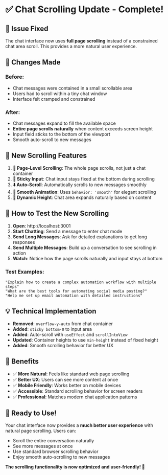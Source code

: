 # ✅ Chat Scrolling Update - Complete!

## 🎯 **Issue Fixed**

The chat interface now uses **full page scrolling** instead of a constrained chat area scroll. This provides a more natural user experience.

## 🔄 **Changes Made**

### **Before:**

- Chat messages were contained in a small scrollable area
- Users had to scroll within a tiny chat window
- Interface felt cramped and constrained

### **After:**

- Chat messages expand to fill the available space
- **Entire page scrolls naturally** when content exceeds screen height
- Input field sticks to the bottom of the viewport
- Smooth auto-scroll to new messages

## 🎨 **New Scrolling Features**

1. **📱 Page-Level Scrolling**: The whole page scrolls, not just a chat container
2. **🧲 Sticky Input**: Chat input stays fixed at the bottom during scrolling
3. **⬇️ Auto-Scroll**: Automatically scrolls to new messages smoothly
4. **🎯 Smooth Animation**: Uses `behavior: 'smooth'` for elegant scrolling
5. **📐 Dynamic Height**: Chat area expands naturally based on content

## 🧪 **How to Test the New Scrolling**

1. **Open**: http://localhost:3001
2. **Start Chatting**: Send a message to enter chat mode
3. **Send Long Messages**: Ask for detailed explanations to get long responses
4. **Send Multiple Messages**: Build up a conversation to see scrolling in action
5. **Watch**: Notice how the page scrolls naturally and input stays at bottom

### **Test Examples:**

```
"Explain how to create a complex automation workflow with multiple steps"
"What are the best tools for automating social media posting?"
"Help me set up email automation with detailed instructions"
```

## 💡 **Technical Implementation**

- **Removed**: `overflow-y-auto` from chat container
- **Added**: `sticky bottom-0` to input area
- **Added**: Auto-scroll with `useEffect` and `scrollIntoView`
- **Updated**: Container heights to use `min-height` instead of fixed height
- **Added**: Smooth scrolling behavior for better UX

## 🚀 **Benefits**

- ✅ **More Natural**: Feels like standard web page scrolling
- ✅ **Better UX**: Users can see more content at once
- ✅ **Mobile Friendly**: Works better on mobile devices
- ✅ **Accessible**: Standard scrolling behavior for screen readers
- ✅ **Professional**: Matches modern chat application patterns

## 🎉 **Ready to Use!**

Your chat interface now provides a **much better user experience** with natural page scrolling. Users can:

- Scroll the entire conversation naturally
- See more messages at once
- Use standard browser scrolling behavior
- Enjoy smooth auto-scrolling to new messages

**The scrolling functionality is now optimized and user-friendly! 🎊**
